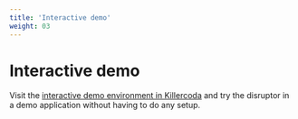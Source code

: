 ```yaml
---
title: 'Interactive demo'
weight: 03
---
```


# Interactive demo

Visit the [interactive demo environment in Killercoda](https://killercoda.com/grafana-xk6-disruptor/scenario/killercoda) and try the disruptor in a demo application without having to do any setup.
